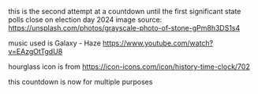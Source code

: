 this is the second attempt at a countdown until the first significant state polls close on election day 2024
image source: https://unsplash.com/photos/grayscale-photo-of-stone-gPm8h3DS1s4

music used is Galaxy - Haze https://www.youtube.com/watch?v=EAzgOtTgdU8

hourglass icon is from https://icon-icons.com/icon/history-time-clock/702

this countdown is now for multiple purposes

